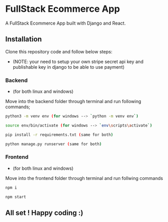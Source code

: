 # FullStack Ecommerce App

A FullStack Ecommerce App built with Django and React.

## Installation

Clone this repository code and follow below steps:

* (NOTE: your need to setup your own stripe secret api key and publishable key in django to be able to use payment)

### Backend

* (for both linux and windows)

Move into the backend folder through terminal and run following commands;

```sh
python3 -m venv env (for windows --> `python -m venv env`)

source env/bin/activate (for windows --> `env\scripts\activate`)

pip install -r requirements.txt (same for both)

python manage.py runserver (same for both)
```

### Frontend

* (for both linux and windows)

Move into the frontend folder through terminal and run follwing commands

```sh
npm i

npm start
```

## All set ! Happy coding :)
